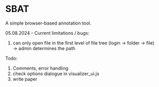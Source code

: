 # SBAT
A simple browser-based annotation tool.  

05.08.2024 - Current limitations / bugs:  
1. can only open file in the first level of file tree (login -> folder -> file)  
    -> admin determines the path  

Todo:
1. Comments, error handling
2. check options dialogue in visualizer_ui.js
3. write paper
